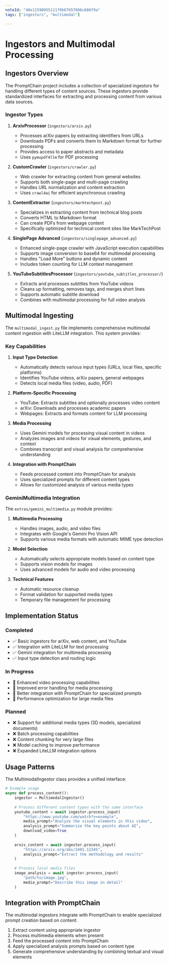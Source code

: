 ```yaml
---
noteId: "48e11590055111f0b67657686c686f9a"
tags: ["ingestors", "multimodal"]

---
```


# Ingestors and Multimodal Processing

## Ingestors Overview

The PromptChain project includes a collection of specialized ingestors for handling different types of content sources. These ingestors provide standardized interfaces for extracting and processing content from various data sources.

### Ingestor Types

1. **ArxivProcessor** (`ingestors/arxiv.py`)
   - Processes arXiv papers by extracting identifiers from URLs
   - Downloads PDFs and converts them to Markdown format for further processing
   - Provides access to paper abstracts and metadata
   - Uses `pymupdf4llm` for PDF processing

2. **CustomCrawler** (`ingestors/crawler.py`)
   - Web crawler for extracting content from general websites
   - Supports both single-page and multi-page crawling
   - Handles URL normalization and content extraction
   - Uses `crawl4ai` for efficient asynchronous crawling

3. **ContentExtractor** (`ingestors/marktechpost.py`)
   - Specializes in extracting content from technical blog posts
   - Converts HTML to Markdown format
   - Can create PDFs from webpage content
   - Specifically optimized for technical content sites like MarkTechPost

4. **SinglePage Advanced** (`ingestors/singlepage_advanced.py`)
   - Enhanced single-page crawler with JavaScript execution capabilities
   - Supports image conversion to base64 for multimodal processing
   - Handles "Load More" buttons and dynamic content
   - Includes token counting for LLM context management

5. **YouTubeSubtitlesProcessor** (`ingestors/youtube_subtitles_processor/`)
   - Extracts and processes subtitles from YouTube videos
   - Cleans up formatting, removes tags, and merges short lines
   - Supports automatic subtitle download
   - Combines with multimodal processing for full video analysis

## Multimodal Ingesting

The `multimodal_ingest.py` file implements comprehensive multimodal content ingestion with LiteLLM integration. This system provides:

### Key Capabilities

1. **Input Type Detection**
   - Automatically detects various input types (URLs, local files, specific platforms)
   - Identifies YouTube videos, arXiv papers, general webpages
   - Detects local media files (video, audio, PDF)

2. **Platform-Specific Processing**
   - YouTube: Extracts subtitles and optionally processes video content
   - arXiv: Downloads and processes academic papers
   - Webpages: Extracts and formats content for LLM processing

3. **Media Processing**
   - Uses Gemini models for processing visual content in videos
   - Analyzes images and videos for visual elements, gestures, and context
   - Combines transcript and visual analysis for comprehensive understanding

4. **Integration with PromptChain**
   - Feeds processed content into PromptChain for analysis
   - Uses specialized prompts for different content types
   - Allows for customized analysis of various media types

### GeminiMultimedia Integration

The `extras/gemini_multimedia.py` module provides:

1. **Multimedia Processing**
   - Handles images, audio, and video files
   - Integrates with Google's Gemini Pro Vision API
   - Supports various media formats with automatic MIME type detection

2. **Model Selection**
   - Automatically selects appropriate models based on content type
   - Supports vision models for images
   - Uses advanced models for audio and video processing

3. **Technical Features**
   - Automatic resource cleanup
   - Format validation for supported media types
   - Temporary file management for processing

## Implementation Status

### Completed
- ✅ Basic ingestors for arXiv, web content, and YouTube
- ✅ Integration with LiteLLM for text processing
- ✅ Gemini integration for multimedia processing
- ✅ Input type detection and routing logic

### In Progress
- 🔄 Enhanced video processing capabilities
- 🔄 Improved error handling for media processing
- 🔄 Better integration with PromptChain for specialized prompts
- 🔄 Performance optimization for large media files

### Planned
- ❌ Support for additional media types (3D models, specialized documents)
- ❌ Batch processing capabilities
- ❌ Content chunking for very large files
- ❌ Model caching to improve performance
- ❌ Expanded LiteLLM integration options

## Usage Patterns

The MultimodalIngestor class provides a unified interface:

```python
# Example usage
async def process_content():
    ingestor = MultimodalIngestor()
    
    # Process different content types with the same interface
    youtube_content = await ingestor.process_input(
        "https://www.youtube.com/watch?v=example",
        media_prompt="Analyze the visual elements in this video",
        analysis_prompt="Summarize the key points about AI",
        download_video=True
    )
    
    arxiv_content = await ingestor.process_input(
        "https://arxiv.org/abs/2401.12345",
        analysis_prompt="Extract the methodology and results"
    )
    
    # Process local media files
    image_analysis = await ingestor.process_input(
        "path/to/image.jpg",
        media_prompt="Describe this image in detail"
    )
```

## Integration with PromptChain

The multimodal ingestors integrate with PromptChain to enable specialized prompt creation based on content:

1. Extract content using appropriate ingestor
2. Process multimedia elements when present
3. Feed the processed content into PromptChain
4. Apply specialized analysis prompts based on content type
5. Generate comprehensive understanding by combining textual and visual elements 